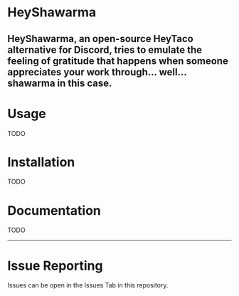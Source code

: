 # HeyShawarma
HeyShawarma, an open-source HeyTaco alternative for Discord, tries to emulate the feeling
of gratitude that happens when someone appreciates your work through...
well... shawarma in this case.
---

# Usage
TODO
# Installation
TODO
# Documentation
TODO

---
# Issue Reporting
Issues can be open in the Issues Tab in this repository.